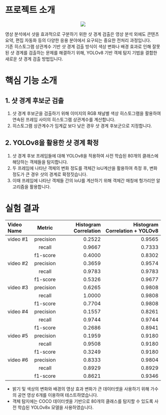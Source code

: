 # 프로젝트 소개
<p align="center">
  <img src="https://github.com/user-attachments/assets/f31ed794-590c-4b0a-8dfe-9958e18b0b3a">
</p>
영상 분석에서 샷을 효과적으로 구분하기 위한 샷 경계 검출은 영상 분석 외에도 콘텐츠 요약, 편집 자동화 등의 다양한 응용 분야에서 요구되는 중요한 전처리 과정입니다.<br>
기존 히스토그램 상관계수 기반 샷 경계 검출 방식이 색상 변화나 배경 효과로 인해 잘못된 샷 경계를 검출하는 문제를 해결하기 위해, YOLOv8 기반 객체 탐지 기법을 결합한 새로운 샷 경계 검출 방법입니다.<br>

# 핵심 기능 소개
## 1. 샷 경계 후보군 검출
1) 샷 경계 후보군을 검출하기 위해 이미지의 RGB 채널별 색상 히스토그램을 활용하여 연속된 프레임 사이의 히스토그램 상관계수를 계산합니다.<br>
2) 히스토그램 상관계수가 임계값 보다 낮은 경우 샷 경계 후보군으로 지정합니다.<br>

## 2. YOLOv8을 활용한 샷 경계 확정
1) 샷 경계 후보 프레임들에 대해 YOLOv8을 적용하여 사전 학습된 80개의 클래스에 해당하는 객체들을 탐지합니다.<br>
2) 두 프레임에 나타난 객체의 변화 정도를 객체간 IoU계산을 활용하여 측정 후, 변화 정도가 큰 경우 샷의 경계로 확정짓습니다.<br>
3) 이때 프레임에 나타난 객체들 간의 IoU를 계산하기 위해 객체간 매칭에 헝가리안 알고리즘을 활용합니다.<br>

# 실험 결과
|Video Name|Metric|Histogram Correlation|Histogram Correlation + YOLOv8|
|:---|:---:|---:|---:|
|video #1|precision|0.2522|0.9565|
||recall|0.9667|0.7333|
||f1-score|0.4000|0.8302|
|video #2|precision|0.3659|0.9574|
||recall|0.9783|0.9783|
||f1-score|0.5326|0.9677|
|video #3|precision|0.6265|0.9808|
||recall|1.0000|0.9808|
||f1-score|0.7704|0.9808|
|video #4|precision|0.1557|0.8261|
||recall|0.9744|0.9744|
||f1-score|0.2686|0.8941|
|video #5|precision|0.1959|0.9180|
||recall|0.9508|0.9180|
||f1-score|0.3249|0.9180|
|video #6|precision|0.8333|0.9804|
||recall|0.8929|0.8929|
||f1-score|0.8621|0.9346|

- 밝기 및 색상의 변화와 배경의 영상 효과 변화가 큰 데이터셋을 사용하기 위해 가수의 공연 영상 6개를 이용하여 테스트하였습니다.<br>
- 객체 탐지에는 COCO 데이터셋을 기반으로 80개의 클래스를 탐지할 수 있도록 사전 학습된 YOLOv8x 모델을 사용하였습니다.
<br><br>

